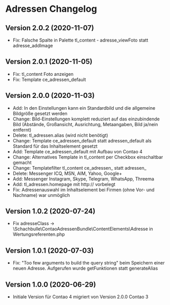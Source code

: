# Adressen Changelog

## Version 2.0.2 (2020-11-07)

* Fix: Falsche Spalte in Palette tl_content - adresse_viewFoto statt adresse_addImage

## Version 2.0.1 (2020-11-05)

* Fix: tl_content Foto anzeigen
* Fix: Template ce_adressen_default

## Version 2.0.0 (2020-11-03)

* Add: In den Einstellungen kann ein Standardbild und die allgemeine Bildgröße gesetzt werden
* Change: Bild-Einstellungen komplett reduziert auf das einzubindende Bild (Abstände, Großansicht, Ausrichtung, Metaangaben, Bild ja/nein entfernt)
* Delete: tl_adressen.alias (wird nicht benötigt)
* Change: Template ce_adressen_default statt adressen_default als Standard für das Inhaltselement gesetzt
* Add: Template ce_adressen_default mit Aufbau von Contao 4
* Change: Alternatives Template in tl_content per Checkbox einschaltbar gemacht
* Change: Templatefilter tl_content ce_adressen_ statt adressen_
* Delete: Messenger ICQ, MSN, AIM, Yahoo, Google+
* Add: Messenger Instagram, Skype, Telegram, WhatsApp, Threema
* Add: tl_adressen.homepage mit http:// vorbelegt
* Fix: Adressenauswahl im Inhaltselement bei Firmen (ohne Vor- und Nachname) war unmöglich

## Version 1.0.2 (2020-07-24)

* Fix adresseClass -> \Schachbulle\ContaoAdressenBundle\ContentElements\Adresse in Wertungsreferenten.php

## Version 1.0.1 (2020-07-03)

* Fix: "Too few arguments to build the query string" beim Speichern einer neuen Adresse. Aufgerufen wurde getFunktionen statt generateAlias

## Version 1.0.0 (2020-06-29)

* Initiale Version für Contao 4 migriert von Version 2.0.0 Contao 3
